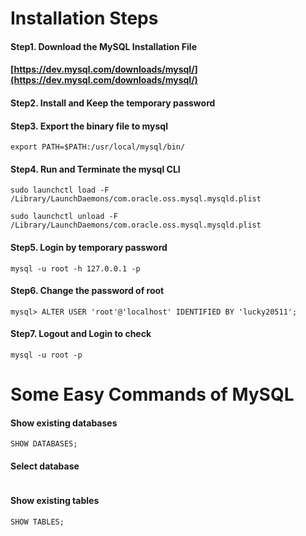 # Installation Steps

#### Step1. Download the MySQL Installation File

#### [https://dev.mysql.com/downloads/mysql/](https://dev.mysql.com/downloads/mysql/)

#### Step2. Install and Keep the temporary password

#### Step3. Export the binary file to mysql

```
export PATH=$PATH:/usr/local/mysql/bin/
```

#### Step4. Run and Terminate the mysql CLI

```
sudo launchctl load -F /Library/LaunchDaemons/com.oracle.oss.mysql.mysqld.plist
```

```
sudo launchctl unload -F /Library/LaunchDaemons/com.oracle.oss.mysql.mysqld.plist
```

#### Step5. Login by temporary password

```
mysql -u root -h 127.0.0.1 -p
```

#### Step6. Change the password of root

```
mysql> ALTER USER 'root'@'localhost' IDENTIFIED BY 'lucky20511';
```

#### Step7. Logout and Login to check

```
mysql -u root -p
```



# Some Easy Commands of MySQL

#### Show existing databases

```
SHOW DATABASES;
```

#### Select database

```

```

#### Show existing tables

```
SHOW TABLES;
```



